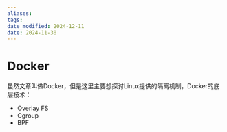 ```yaml
---
aliases: 
tags: 
date_modified: 2024-12-11
date: 2024-11-30
---
```


# Docker

虽然文章叫做Docker，但是这里主要想探讨Linux提供的隔离机制，Docker的底层技术：

- Overlay FS
- Cgroup
- BPF
